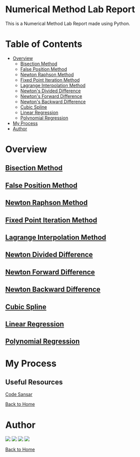 # Numerical Method Lab Report

This is a Numerical Method Lab Report made using Python.

# Table of Contents

- [Overview](#overview)
    - [Bisection Method](#bisection-method)
    - [False Position Method](#false-position-method)
    - [Newton Raphson Method](#newton-raphson-method)
    - [Fixed Point Iteration Method](#fixed-point-iteration-method)
    - [Lagrange Interpolation Method](#lagrange-interpolation-method)
    - [Newton's Divided Difference](#newton-divided-difference)
    - [Newton's Forward Difference](#newton-forward-difference)
    - [Newton's Backward Difference](#newton-backward-difference)
    - [Cubic Spline](#cubic-spline)
    - [Linear Regression](#linear-regression)
    - [Polynomial Regression](#polynomial-regression)
- [My Process](#my-process)
- [Author](#author)

# Overview

## [Bisection Method](./doc/Lab01.md)

## [False Position Method](./doc/Lab02.md)

## [Newton Raphson Method](./doc/Lab03.md)

## [Fixed Point Iteration Method](./doc/Lab04.md)

## [Lagrange Interpolation Method](./doc/Lab05.md)

## [Newton Divided Difference](./doc/Lab06.md)

## [Newton Forward Difference](./doc/Lab07.md)

## [Newton Backward Difference](./doc/Lab08.md)

## [Cubic Spline](./doc/Lab09.md)

## [Linear Regression](./doc/Lab10.md)

## [Polynomial Regression](./doc/Lab11.md)

# My Process 

## Useful Resources

[Code Sansar](https://www.codesansar.com/numerical-methods/)

[Back to Home](README.md)

# Author

[<img src="https://img.shields.io/badge/-Website-05122A?style=for-the-badge&logo=brave">][website]
[<img src="https://img.shields.io/badge/-Facebook-05122A?style=for-the-badge&logo=facebook">][facebook]
[<img src="https://img.shields.io/badge/-Instagram-05122A?style=for-the-badge&logo=instagram">][instagram]
[<img src="https://img.shields.io/badge/-Snapchat-05122A?style=for-the-badge&logo=snapchat">][snapchat]

[Back to Home](README.md)


[website]: https://www.kabirdeula.com.np 
[snapchat]: https://www.snapchat.com/add/king_dragon2018
[facebook]: http://facebook.com/kabirdeula167
[instagram]: https://instagram.com/king_dragon2021/